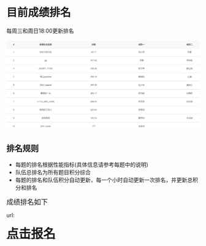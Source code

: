 # 目前成绩排名 
每周三和周日18:00更新排名<br>
<br>
![](./images/526.png)

## **排名规则**
+ 每题的排名根据性能指标(具体信息请参考每题中的说明)
+ 队伍总排名为所有题目积分综合
+ 每题的排名和队伍积分自动更新，每一个小时自动更新一次排名，并更新总积分和排名


<font face="黑体" size = "4">成绩排名如下</font>

url:   


<a href="https://xupsh.github.io/ccc2021/upload.html"><font size="6" ><strong>点击报名</strong></font></a>
